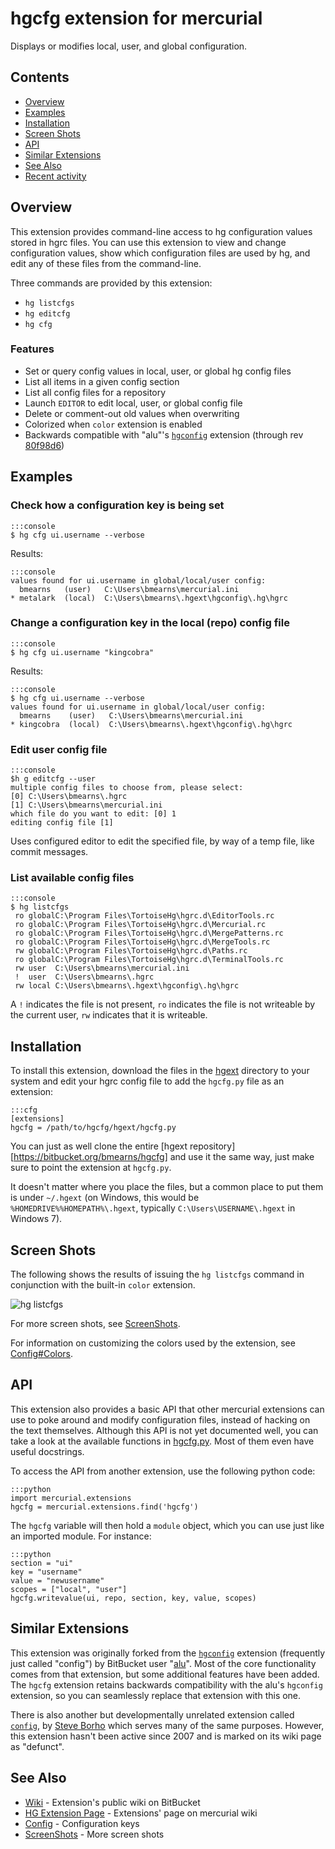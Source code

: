 # hgcfg extension for mercurial

Displays or modifies local, user, and global configuration.

## Contents

* [Overview](#markdown-header-overview)
* [Examples](#markdown-header-examples)
* [Installation](#markdown-header-installation)
* [Screen Shots](#markdown-header-screen-shots)
* [API](#markdown-header-api)
* [Similar Extensions](#markdown-header-similar-extensions)
* [See Also](#markdown-header-see-also)
* [Recent activity](#repo-activity)

## Overview

This extension provides command-line access to hg configuration values stored
in hgrc files. You can use this extension to view and change configuration
values, show which configuration files are used by hg, and edit any of these
files from the command-line.

Three commands are provided by this extension:

* `hg listcfgs`
* `hg editcfg`
* `hg cfg`

### Features

* Set or query config values in local, user, or global hg config files
* List all items in a given config section
* List all config files for a repository
* Launch `EDITOR` to edit local, user, or global config file
* Delete or comment-out old values when overwriting
* Colorized when `color` extension is enabled
* Backwards compatible with "alu"'s
  [`hgconfig`](https://bitbucket.org/alu/hgconfig) extension (through rev
  [80f98d6](https://bitbucket.org/alu/hgconfig/commits/80f98d6d3386f8c51d7a89a3a53f4ae9fd4db8a8))

## Examples

### Check how a configuration key is being set

    :::console
    $ hg cfg ui.username --verbose

Results:

    :::console
    values found for ui.username in global/local/user config:
      bmearns   (user)   C:\Users\bmearns\mercurial.ini
    * metalark  (local)  C:\Users\bmearns\.hgext\hgconfig\.hg\hgrc

### Change a configuration key in the local (repo) config file

    :::console
    $ hg cfg ui.username "kingcobra"

Results:

    :::console
    $ hg cfg ui.username --verbose
    values found for ui.username in global/local/user config:
      bmearns    (user)   C:\Users\bmearns\mercurial.ini
    * kingcobra  (local)  C:\Users\bmearns\.hgext\hgconfig\.hg\hgrc

### Edit user config file

    :::console
    $h g editcfg --user
    multiple config files to choose from, please select:
    [0] C:\Users\bmearns\.hgrc
    [1] C:\Users\bmearns\mercurial.ini
    which file do you want to edit: [0] 1
    editing config file [1]

Uses configured editor to edit the specified file, by way of a temp file, like commit messages.

### List available config files

    :::console
    $ hg listcfgs
     ro globalC:\Program Files\TortoiseHg\hgrc.d\EditorTools.rc
     ro globalC:\Program Files\TortoiseHg\hgrc.d\Mercurial.rc
     ro globalC:\Program Files\TortoiseHg\hgrc.d\MergePatterns.rc
     ro globalC:\Program Files\TortoiseHg\hgrc.d\MergeTools.rc
     rw globalC:\Program Files\TortoiseHg\hgrc.d\Paths.rc
     ro globalC:\Program Files\TortoiseHg\hgrc.d\TerminalTools.rc
     rw user  C:\Users\bmearns\mercurial.ini
     !  user  C:\Users\bmearns\.hgrc
     rw local C:\Users\bmearns\.hgext\hgconfig\.hg\hgrc

A `!` indicates the file is not present, `ro` indicates the file is not writeable by the current user, `rw` indicates that it is writeable.

## Installation

To install this extension, download the files in the [hgext](https://bitbucket.org/bmearns/hgcfg/src/tip/hgext) directory to your system
and edit your hgrc config file to add the `hgcfg.py` file as an extension:

    :::cfg
    [extensions]
    hgcfg = /path/to/hgcfg/hgext/hgcfg.py

You can just as well clone the entire [hgext repository][https://bitbucket.org/bmearns/hgcfg] and use it the same way, just make sure to point
the extension at `hgcfg.py`.

It doesn't matter where you place the files, but a common place to put them is under `~/.hgext` (on Windows, this would be
`%HOMEDRIVE%%HOMEPATH%\.hgext`, typically `C:\Users\USERNAME\.hgext` in Windows 7).


## Screen Shots

The following shows the results of issuing the `hg listcfgs` command in conjunction with the built-in `color` extension.

![hg listcfgs](https://bytebucket.org/bmearns/hgcfg/wiki/res/ss_listcfgs.png "Output of 'hg listcfgs' command")

For more screen shots, see [ScreenShots](https://bitbucket.org/bmearns/hgcfg/wiki/ScreenShots).

For information on customizing the colors used by the extension, see [Config#Colors](https://bitbucket.org/bmearns/hgcfg/wiki/Config#markdown-header-colors).


## API

This extension also provides a basic API that other mercurial extensions can use to poke around and modify
configuration files, instead of hacking on the text themselves. Although this API is not yet documented well,
you can take a look at the available functions in [hgcfg.py](https://bitbucket.org/bmearns/hgcfg/src/tip/hgext/hgcfg.py).
Most of them even have useful docstrings.

To access the API from another extension, use the following python code:

    :::python
    import mercurial.extensions
    hgcfg = mercurial.extensions.find('hgcfg')
    
The `hgcfg` variable will then hold a `module` object, which you can use just like an imported module. For instance:

    :::python
    section = "ui"
    key = "username"
    value = "newusername"
    scopes = ["local", "user"]
    hgcfg.writevalue(ui, repo, section, key, value, scopes)


## Similar Extensions

This extension was originally forked from the [`hgconfig`](http://mercurial.selenic.com/wiki/ConfigExtensionCommandLine)
extension (frequently just called "config") by BitBucket user "[alu](https://bitbucket.org/alu)".
Most of the core functionality comes from that extension, but some additional features have been added.
The `hgcfg` extension retains backwards compatibility with the alu's `hgconfig` extension, so you can
seamlessly replace that extension with this one.

There is also another but developmentally unrelated extension called
[`config`](http://mercurial.selenic.com/wiki/ConfigExtension),
by [Steve Borho](https://bitbucket.org/sborho) which serves many of the same purposes.
However, this extension hasn't been active since 2007 and is marked on its wiki page as "defunct".

## See Also

* [Wiki](https://bitbucket.org/bmearns/hgcfg/wiki/) - Extension's public wiki on BitBucket
* [HG Extension Page](http://mercurial.selenic.com/wiki/HgcfgExtension) - Extensions' page on mercurial wiki
* [Config](https://bitbucket.org/bmearns/hgcfg/wiki/Config) - Configuration keys
* [ScreenShots](https://bitbucket.org/bmearns/hgcfg/wiki/ScreenShots) - More screen shots

